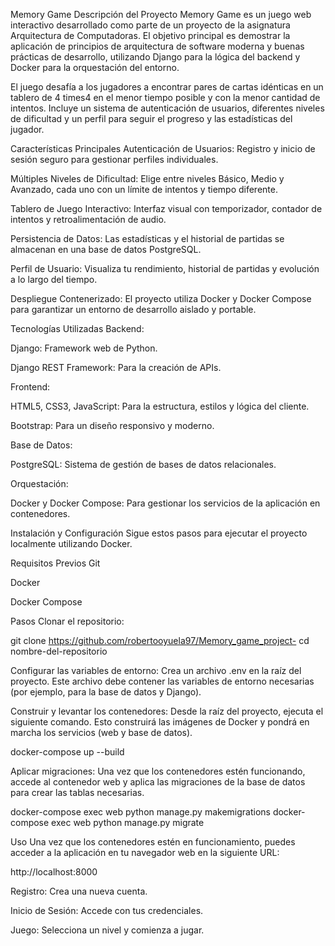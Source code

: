 Memory Game
Descripción del Proyecto
Memory Game es un juego web interactivo desarrollado como parte de un proyecto de la asignatura Arquitectura de Computadoras. El objetivo principal es demostrar la aplicación de principios de arquitectura de software moderna y buenas prácticas de desarrollo, utilizando Django para la lógica del backend y Docker para la orquestación del entorno.

El juego desafía a los jugadores a encontrar pares de cartas idénticas en un tablero de 4
times4 en el menor tiempo posible y con la menor cantidad de intentos. Incluye un sistema de autenticación de usuarios, diferentes niveles de dificultad y un perfil para seguir el progreso y las estadísticas del jugador.

Características Principales
Autenticación de Usuarios: Registro y inicio de sesión seguro para gestionar perfiles individuales.

Múltiples Niveles de Dificultad: Elige entre niveles Básico, Medio y Avanzado, cada uno con un límite de intentos y tiempo diferente.

Tablero de Juego Interactivo: Interfaz visual con temporizador, contador de intentos y retroalimentación de audio.

Persistencia de Datos: Las estadísticas y el historial de partidas se almacenan en una base de datos PostgreSQL.

Perfil de Usuario: Visualiza tu rendimiento, historial de partidas y evolución a lo largo del tiempo.

Despliegue Contenerizado: El proyecto utiliza Docker y Docker Compose para garantizar un entorno de desarrollo aislado y portable.

Tecnologías Utilizadas
Backend:

Django: Framework web de Python.

Django REST Framework: Para la creación de APIs.

Frontend:

HTML5, CSS3, JavaScript: Para la estructura, estilos y lógica del cliente.

Bootstrap: Para un diseño responsivo y moderno.

Base de Datos:

PostgreSQL: Sistema de gestión de bases de datos relacionales.

Orquestación:

Docker y Docker Compose: Para gestionar los servicios de la aplicación en contenedores.

Instalación y Configuración
Sigue estos pasos para ejecutar el proyecto localmente utilizando Docker.

Requisitos Previos
Git

Docker

Docker Compose

Pasos
Clonar el repositorio:

git clone https://github.com/robertooyuela97/Memory_game_project-
cd nombre-del-repositorio

Configurar las variables de entorno:
Crea un archivo .env en la raíz del proyecto. Este archivo debe contener las variables de entorno necesarias (por ejemplo, para la base de datos y Django).

Construir y levantar los contenedores:
Desde la raíz del proyecto, ejecuta el siguiente comando. Esto construirá las imágenes de Docker y pondrá en marcha los servicios (web y base de datos).

docker-compose up --build

Aplicar migraciones:
Una vez que los contenedores estén funcionando, accede al contenedor web y aplica las migraciones de la base de datos para crear las tablas necesarias.

docker-compose exec web python manage.py makemigrations
docker-compose exec web python manage.py migrate

Uso
Una vez que los contenedores estén en funcionamiento, puedes acceder a la aplicación en tu navegador web en la siguiente URL:

http://localhost:8000

Registro: Crea una nueva cuenta.

Inicio de Sesión: Accede con tus credenciales.

Juego: Selecciona un nivel y comienza a jugar.


